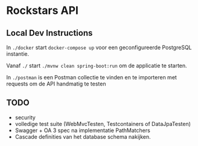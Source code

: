 # Rockstars API

## Local Dev Instructions

In `./docker` start `docker-compose up` voor een geconfigureerde PostgreSQL instantie.

Vanaf `./` start `./mvnw clean spring-boot:run` om de applicatie te starten.

In `./postman` is een Postman collectie te vinden en te importeren met requests om de API handmatig te testen

## TODO
* security
* volledige test suite (WebMvcTesten, Testcontainers of DataJpaTesten)
* Swagger + OA 3 spec na implementatie PathMatchers
* Cascade definities van het database schema nakijken.